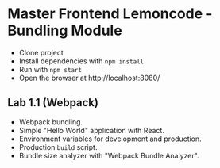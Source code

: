 # Master Frontend Lemoncode - Bundling Module
- Clone project
- Install dependencies with `npm install`
- Run with `npm start`
- Open the browser at http://localhost:8080/

## Lab 1.1 (Webpack)
- Webpack bundling.
- Simple "Hello World" application with React.
- Environment variables for development and production.
- Production `build` script.
- Bundle size analyzer with "Webpack Bundle Analyzer".